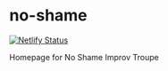 # no-shame

[![Netlify Status](https://api.netlify.com/api/v1/badges/2ceb05ee-070e-48d2-8239-bf078603dd0b/deploy-status)](https://app.netlify.com/sites/no-shame/deploys)

Homepage for No Shame Improv Troupe
